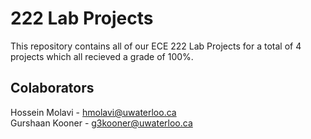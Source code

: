 # 222 Lab Projects

This repository contains all of our ECE 222 Lab Projects for a total of 4 projects which all recieved a grade of 100%.

## Colaborators
Hossein Molavi - hmolavi@uwaterloo.ca  
Gurshaan Kooner - g3kooner@uwaterloo.ca
